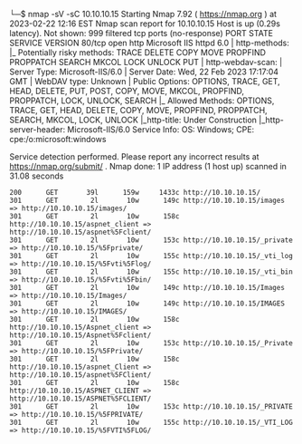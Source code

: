└─$ nmap -sV -sC  10.10.10.15 
Starting Nmap 7.92 ( https://nmap.org ) at 2023-02-22 12:16 EST
Nmap scan report for 10.10.10.15
Host is up (0.29s latency).
Not shown: 999 filtered tcp ports (no-response)
PORT   STATE SERVICE VERSION
80/tcp open  http    Microsoft IIS httpd 6.0
| http-methods: 
|_  Potentially risky methods: TRACE DELETE COPY MOVE PROPFIND PROPPATCH SEARCH MKCOL LOCK UNLOCK PUT
| http-webdav-scan: 
|   Server Type: Microsoft-IIS/6.0
|   Server Date: Wed, 22 Feb 2023 17:17:04 GMT
|   WebDAV type: Unknown
|   Public Options: OPTIONS, TRACE, GET, HEAD, DELETE, PUT, POST, COPY, MOVE, MKCOL, PROPFIND, PROPPATCH, LOCK, UNLOCK, SEARCH
|_  Allowed Methods: OPTIONS, TRACE, GET, HEAD, DELETE, COPY, MOVE, PROPFIND, PROPPATCH, SEARCH, MKCOL, LOCK, UNLOCK
|_http-title: Under Construction
|_http-server-header: Microsoft-IIS/6.0
Service Info: OS: Windows; CPE: cpe:/o:microsoft:windows

Service detection performed. Please report any incorrect results at https://nmap.org/submit/ .
Nmap done: 1 IP address (1 host up) scanned in 31.08 seconds

```
200      GET       39l      159w     1433c http://10.10.10.15/
301      GET        2l       10w      149c http://10.10.10.15/images => http://10.10.10.15/images/
301      GET        2l       10w      158c http://10.10.10.15/aspnet_client => http://10.10.10.15/aspnet%5Fclient/
301      GET        2l       10w      153c http://10.10.10.15/_private => http://10.10.10.15/%5Fprivate/
301      GET        2l       10w      155c http://10.10.10.15/_vti_log => http://10.10.10.15/%5Fvti%5Flog/
301      GET        2l       10w      155c http://10.10.10.15/_vti_bin => http://10.10.10.15/%5Fvti%5Fbin/
301      GET        2l       10w      149c http://10.10.10.15/Images => http://10.10.10.15/Images/
301      GET        2l       10w      149c http://10.10.10.15/IMAGES => http://10.10.10.15/IMAGES/
301      GET        2l       10w      158c http://10.10.10.15/Aspnet_client => http://10.10.10.15/Aspnet%5Fclient/
301      GET        2l       10w      153c http://10.10.10.15/_Private => http://10.10.10.15/%5FPrivate/
301      GET        2l       10w      158c http://10.10.10.15/aspnet_Client => http://10.10.10.15/aspnet%5FClient/
301      GET        2l       10w      158c http://10.10.10.15/ASPNET_CLIENT => http://10.10.10.15/ASPNET%5FCLIENT/
301      GET        2l       10w      153c http://10.10.10.15/_PRIVATE => http://10.10.10.15/%5FPRIVATE/
301      GET        2l       10w      155c http://10.10.10.15/_VTI_LOG => http://10.10.10.15/%5FVTI%5FLOG/

```



